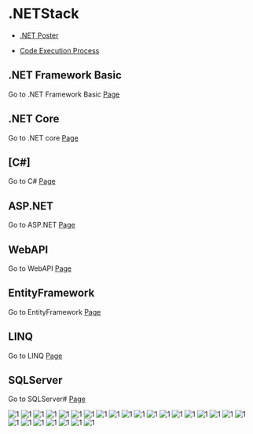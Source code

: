 # .NETStack

* [.NET Poster](http://download.microsoft.com/download/E/6/A/E6A8A715-7695-493C-8CFA-8E0C23A4BE1D/098-115952-NETFX4-Poster.pdf)

* [Code Execution Process](http://www.c-sharpcorner.com/uploadfile/8911c4/code-execution-process/)

## .NET Framework Basic
Go to .NET Framework Basic [Page](https://github.com/ramyrams/.NETStack/tree/master/.NETFrameworkBasic)

## .NET Core
Go to .NET core [Page](https://github.com/ramyrams/.NETStack/blob/master/.NET-Core/readme.md)

## [C#]
Go to C# [Page](https://github.com/ramyrams/.NETStack/tree/master/CSharp)

## ASP.NET	
Go to ASP.NET [Page](https://github.com/ramyrams/CSharp/blob/master/README.md)

## WebAPI
Go to WebAPI [Page](https://github.com/ramyrams/CSharp/blob/master/README.md)

## EntityFramework	
Go to EntityFramework [Page](https://github.com/ramyrams/CSharp/blob/master/README.md)

## LINQ	
Go to LINQ [Page](https://github.com/ramyrams/CSharp/blob/master/README.md)

## SQLServer
Go to SQLServer# [Page](https://github.com/ramyrams/CSharp/blob/master/README.md)
 


![1](https://i-msdn.sec.s-msft.com/dynimg/IC104620.jpeg)
![1](http://csharpcorner.mindcrackerinc.netdna-cdn.com/UploadFile/09f663/net-architecture-and-net-framework-basics/Images/NET1.gif)
![1](http://csharpcorner.mindcrackerinc.netdna-cdn.com/UploadFile/09f663/net-architecture-and-net-framework-basics/Images/NET2.gif)
![1](http://csharpcorner.mindcrackerinc.netdna-cdn.com/UploadFile/09f663/net-architecture-and-net-framework-basics/Images/NET3.gif)
![1](http://csharpcorner.mindcrackerinc.netdna-cdn.com/UploadFile/puranindia/net-framework-and-architecture/Images/managed_code.gif)
![1](http://www.codeproject.com/KB/dotnet/DotNetWhitePaper/image002.gif)
![1](http://www.codeproject.com/KB/dotnet/DotNetWhitePaper/image003.gif)
![1](http://www.codeproject.com/KB/dotnet/DotNetWhitePaper/image004.jpg)
![1](http://www.codeproject.com/KB/dotnet/DotNetWhitePaper/image005.jpg)
![1](http://www.codeproject.com/KB/dotnet/DotNetWhitePaper/image006.jpg)
![1](http://www.codeguru.com/images/article/8245/Image1.jpg)
![1](https://blogs.utmb.edu/watercooler/wp-content/uploads/sites/9/2013/09/net-300x252.jpg)
![1](https://i.ytimg.com/vi/yL3cNP0-tFc/maxresdefault.jpg)
![1](https://silvrback.s3.amazonaws.com/uploads/971abb6a-0664-4cfc-8ebc-ea574cbc2416/ASP.NET%205_large.png)
![1](http://www.galcho.com/Blog/content/binary/WindowsLiveWriter/fd2ae95312ea.NETLayerCake_1219C/dotNet4_thumb.png)
![1](http://csharpcorner.mindcrackerinc.netdna-cdn.com/UploadFile/8911c4/code-execution-process/Images/Code-Execution-Process.jpg)
![1](http://www.developerin.net/include/ArticleImages/1/dotnet%20framework%20stack.png)
![1](http://www.arihantsatiate.com/ACD/marquee/asp.net/ASP.NET2.jpg)
![1](https://i-msdn.sec.s-msft.com/dynimg/IC148840.jpg)
![1](http://www.heikniemi.net/hardcoded/wp-content/uploads/2011/10/WhatsNewNET45-en.png)
![1](https://www.safaribooksonline.com/library/view/c-60-in/9781491927090/assets/csn6_0101.png)
![1](http://www.bogotobogo.com/CSharp/images/framework/assembly2.png)
![1](http://image.slidesharecdn.com/csharpjn-090514144345-phpapp02/95/c-sharp-jn-21-728.jpg?cb=1242312262)
![1](http://kishore1021.files.wordpress.com/2012/02/image24.png)
![1](http://images.slideplayer.com/24/7321493/slides/slide_35.jpg)
![1](http://1.bp.blogspot.com/-NH5ybIP8lA4/UajDd8GVPGI/AAAAAAAACRM/jWJ6wpz2dDo/s1600/AppDomains.png)
